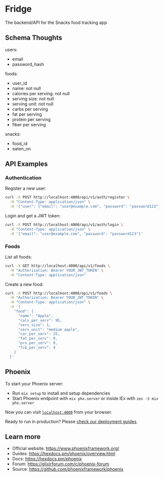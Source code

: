
# Fridge

The backend/API for the Snacks food tracking app

## Schema Thoughts

users:

- email
- password_hash

foods:

- user_id
- name: not null
- calories per serving: not null
- serving size: not null
- serving unit: not null
- carbs per serving
- fat per serving
- protein per serving
- fiber per serving

snacks:

- food_id
- eaten_on

## API Examples

### Authentication

Register a new user:
```bash
curl -X POST http://localhost:4000/api/v1/auth/register \
  -H "Content-Type: application/json" \
  -d '{"user": {"email": "user@example.com", "password": "password123"}}'
```

Login and get a JWT token:
```bash
curl -X POST http://localhost:4000/api/v1/auth/login \
  -H "Content-Type: application/json" \
  -d '{"email": "user@example.com", "password": "password123"}'
```

### Foods

List all foods:
```bash
curl -X GET http://localhost:4000/api/v1/foods \
  -H "Authorization: Bearer YOUR_JWT_TOKEN" \
  -H "Content-Type: application/json"
```

Create a new food:
```bash
curl -X POST http://localhost:4000/api/v1/foods \
  -H "Authorization: Bearer YOUR_JWT_TOKEN" \
  -H "Content-Type: application/json" \
  -d '{
    "food": {
      "name": "Apple",
      "cals_per_serv": 95,
      "serv_size": 1,
      "serv_unit": "medium apple",
      "car_per_serv": 25,
      "fat_per_serv": 0,
      "pro_per_serv": 0,
      "fib_per_serv": 4
    }
  }'
```

## Phoenix

To start your Phoenix server:

  * Run `mix setup` to install and setup dependencies
  * Start Phoenix endpoint with `mix phx.server` or inside IEx with `iex -S mix phx.server`

Now you can visit [`localhost:4000`](http://localhost:4000) from your browser.

Ready to run in production? Please [check our deployment guides](https://hexdocs.pm/phoenix/deployment.html).

## Learn more

  * Official website: https://www.phoenixframework.org/
  * Guides: https://hexdocs.pm/phoenix/overview.html
  * Docs: https://hexdocs.pm/phoenix
  * Forum: https://elixirforum.com/c/phoenix-forum
  * Source: https://github.com/phoenixframework/phoenix
